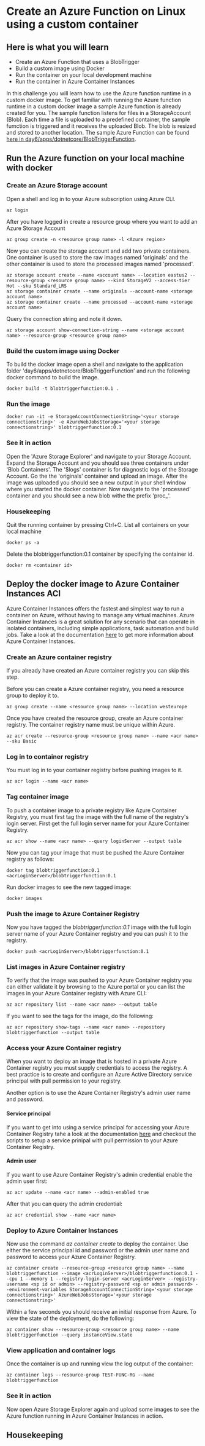 # Create an Azure Function on Linux using a custom container

## Here is what you will learn
- Create an Azure Function that uses a BlobTrigger
- Build a custom image using Docker
- Run the container on your local development machine
- Run the container in Azure Container Instances


In this challenge you will learn how to use the Azure function runtime in a custom docker image. To get familiar with running the Azure function runtime in a custom docker image a sample Azure function is already created for you. The sample function listens for files in a StorageAccount (Blob). Each time a file is uploaded to a predefined container, the sample fumction is triggered and it receives the uploaded Blob. The blob is resized and stored to another location.
The sample Azure Function can be found [here in day6/apps/dotnetcore/BlobTriggerFunction](../apps/dotnetcore/BlobTriggerFunction).

## Run the Azure function on your local machine with docker

### Create an Azure Storage account

Open a shell and log in to your Azure subscription using Azure CLI.

```Shell
az login
```

After you have logged in create a resource group where you want to add an Azure Storage Account

```Shell
az group create -n <resource group name> -l <Azure region>
```

Now you can create the storage account and add two private containers. One container is used to store the raw images named 'originals' and the other container is used to store the processed images named 'processed'.

```Shell
az storage account create --name <account name> --location eastus2 --resource-group <resource group name> --kind StorageV2 --access-tier Hot --sku Standard_LRS
az storage container create --name originals --account-name <storage account name>
az storage container create --name processed --account-name <storage account name>
```

Query the connection string and note it down.

```Shell
az storage account show-connection-string --name <storage account name> --resource-group <resource group name>
```

### Build the custom image using Docker

To build the docker image open a shell and navigate to the application folder 'day6/apps/dotnetcore/BlobTriggerFunction' and run the following docker command to build the image.

```Shell
docker build -t blobtriggerfunction:0.1 .
```

### Run the image

```Shell
docker run -it -e StorageAccountConnectionString='<your storage connectionstring>' -e AzureWebJobsStorage='<your storage connectionstring>' blobtriggerfunction:0.1
```

### See it in action

Open the 'Azure Storage Explorer' and navigate to your Storage Account. Expand the Storage Account and you should see three containers under 'Blob Containers'. The '$logs' container is for diagnostic logs of the Storage Account. Go the the 'originals' container and upload an image. After the image was uploaded you should see a new output in your shell window where you started the docker container. Now navigate to the 'processed' container and you should see a new blob withe the prefix 'proc_'.

### Housekeeping

Quit the running container by pressing Ctrl+C.
List all containers on your local machine

```Shell
docker ps -a
```

Delete the blobtriggerfunction:0.1 container by specifying the container id.

```
docker rm <container id>
```

## Deploy the docker image to Azure Container Instances ACI

Azure Container Instances offers the fastest and simplest way to run a container on Azure, without having to manage any virtual machines. Azure Container Instances is a great solution for any scenario that can operate in isolated containers, including simple applications, task automation and build jobs. Take a look at the documentation [here](https://docs.microsoft.com/azure/container-instances/container-instances-overview) to get more information about Azure Container Instances.

### Create an Azure container registry

If you already have created an Azure container registry you can skip this step.

Before you can create a Azure container registry, you need a resource group to deploy it to.

```Shell
az group create --name <resource group name> --location westeurope
```

Once you have created the resource group, create an Azure container registry. The container registry name must be unique within Azure.

```Shell
az acr create --resource-group <resource group name> --name <acr name> --sku Basic
```

### Log in to container registry

You must log in to your container registry before pushing images to it.

```
az acr login --name <acr name>
```

### Tag container image

To push a container image to a private registry like Azure Container Registry, you must first tag the image with the full name of the registry's login server.
First get the full login server name for your Azure Container Registry.

```Shell
az acr show --name <acr name> --query loginServer --output table
```

Now you can tag your image that must be pushed the Azure Container registry as follows:

```Shell
docker tag blobtriggerfunction:0.1 <acrLoginServer>/blobtriggerfunction:0.1
```

Run docker images to see the new tagged image:

```
docker images
```

### Push the image to Azure Container Registry

Now you have tagged the *blobtriggerfunction:0.1* image with the full login server name of your Azure Container registry and you can push it to the registry.

```Shell
docker push <acrLoginServer>/blobtriggerfunction:0.1
```

### List images in Azure Container registry

To verify that the image was pushed to your Azure Container registry you can either validate it by browsing to the Azure portal or you can list the images in your Azure Container registry with Azure CLI:

```Shell
az acr repository list --name <acr name> --output table
```

If you want to see the tags for the image, do the following:

```Shell
az acr repository show-tags --name <acr name> --repository blobtriggerfunction --output table
```

### Access your Azure Container registry

When you want to deploy an image that is hosted in a private Azure Container registry you must supply credentials to access the registry.
A best practice is to create and configure an Azure Active Directory service principal with pull permission to your registry.

Another option is to use the Azure Container Registry's admin user name and password.

#### Service principal

If you want to get into using a service principal for accessing your Azure Container Registry tahe a look at the documentation [here](https://docs.microsoft.com/azure/container-registry/container-registry-auth-aci) and checkout the scripts to setup a service prinipal with pull permission to your Azure Container Registry.

#### Admin user

If you want to use Azure Container Registry's admin credential enable the admin user first:

```Shell
az acr update --name <acr name> --admin-enabled true
```

After that you can query the admin credential:

```Shell
az acr credential show --name <acr name>
```

### Deploy to Azure Container Instances

Now use the command *az container create* to deploy the container. Use either the service principal id and password or the admin user name and password to access your Azure Container Registry. 

```Shell
az container create --resource-group <resource group name> --name blobtriggerfunction --image <acrLoginServer>/blobtriggerfunction:0.1 --cpu 1 --memory 1 --registry-login-server <acrLoginServer> --registry-username <sp id or admin> --registry-password <sp or admin password> --environment-variables StorageAccountConnectionString='<your storage connectionstring>' AzureWebJobsStorage='<your storage connectionstring>'
```

Within a few seconds you should receive an initial response from Azure. To view the state of the deployment, do the following:

```Shell
az container show --resource-group <resource group name> --name blobtriggerfunction --query instanceView.state
```

### View application and container logs

Once the container is up and running view the log output of the container:

```Shell
az container logs --resource-group TEST-FUNC-RG --name blobtriggerfunction
```

### See it in action

Now open Azure Storage Explorer again and upload some images to see the Azure function running in Azure Container Instances in action.

## Housekeeping

